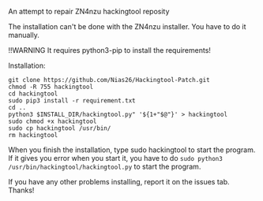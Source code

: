 An attempt to repair ZN4nzu hackingtool reposity

The installation can't be done with the ZN4nzu installer. You have to do it manually.

!!WARNING It requires python3-pip to install the requirements!

Installation:
```
git clone https://github.com/Nias26/Hackingtool-Patch.git
chmod -R 755 hackingtool
cd hackingtool
sudo pip3 install -r requirement.txt
cd ..
python3 $INSTALL_DIR/hackingtool.py" '${1+"$@"}' > hackingtool
sudo chmod +x hackingtool
sudo cp hackingtool /usr/bin/
rm hackingtool
```
When you finish the installation, type sudo hackingtool to start the program. If it gives you error when you start it, you have to do `sudo python3 /usr/bin/hackingtool/hackingtool.py` to start the program.

If you have any other problems installing, report it on the issues tab. 
Thanks!
